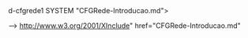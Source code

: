 <!--- <?xml version="1.0" encoding="utf-8" ?> --->
<!--
<!--- <!ENTITY --->d-cfgrede1 SYSTEM "CFGRede-Introducao.md">
-->
 http://www.w3.org/2001/XInclude" href="CFGRede-Introducao.md" 
